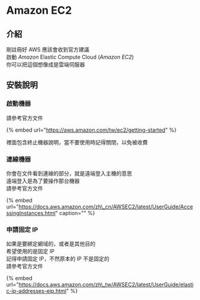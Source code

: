 # Amazon EC2

## 介紹

剛註冊好 AWS 應該會收到官方建議  
啟動 _Amazon_ Elastic Compute Cloud \(_Amazon EC2_\)  
你可以把這個想像成是雲端伺服器

## 安裝說明

### 啟動機器

請參考官方文件

{% embed url="https://aws.amazon.com/tw/ec2/getting-started" %}

裡面包含終止機器說明，當不要使用時記得關閉，以免被收費

### 連線機器

你會在文件看到連線的部分，就是遠端登入主機的意思  
遠端登入是為了要操作那台機器  
請參考官方文件

{% embed url="https://docs.aws.amazon.com/zh\_cn/AWSEC2/latest/UserGuide/AccessingInstances.html" caption="" %}

### 申請固定 IP

如果是要綁定網域的，或者是其他目的  
希望使用的是固定 IP  
記得申請固定 IP，不然原本的 IP 不是固定的  
請參考官方文件

{% embed url="https://docs.aws.amazon.com/zh\_tw/AWSEC2/latest/UserGuide/elastic-ip-addresses-eip.html" %}

  


